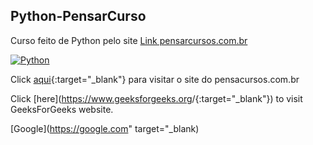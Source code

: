 ## Python-PensarCurso

Curso feito de Python pelo site
<a href="https://www.pensarcursos.com.br/" target="_blank"> Link pensarcursos.com.br</a>

[![Python](https://skillicons.dev/icons?i=py)](https://github.com/GledsonVC/Cursos/)


Click [aqui](https://www.pensarcursos.com.br/){:target="_blank"} 
para visitar o site do pensacursos.com.br


Click [here](<https://www.geeksforgeeks.org>/{:target="_blank"}) 
to visit GeeksForGeeks website.


[Google](https://google.com" target="_blank)

